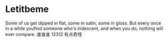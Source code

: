 # Letitbeme

Some of us get dipped in flat, some in satin, some in gloss. But every once in a while youfind someone who's iridescent, and when you do, nothing will ever compare.
谁谁谁
12312
有点奇怪
